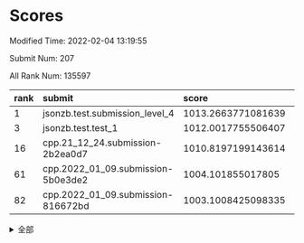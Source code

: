 # Scores

Modified Time: 2022-02-04 13:19:55

Submit Num: 207

All Rank Num: 135597

| rank |               submit               |       score        |       sigma        | pk_num |
| :--- | :--------------------------------- | :----------------- | :----------------- | :----- |
| 1    | jsonzb.test.submission_level_4     | 1013.2663771081639 | 0.7822724871298767 | 2619   |
| 3    | jsonzb.test.test_1                 | 1012.0017755506407 | 0.8017880643669028 | 2617   |
| 16   | cpp.21_12_24.submission-2b2ea0d7   | 1010.8197199143614 | 0.799166434106428  | 2621   |
| 61   | cpp.2022_01_09.submission-5b0e3de2 | 1004.101855017805  | 0.7208121681060469 | 2623   |
| 82   | cpp.2022_01_09.submission-816672bd | 1003.1008425098335 | 0.7073708697530106 | 2615   |


<details>
<summary>全部</summary>

| rank |                 submit                 |       score        |       sigma        | pk_num |
| :--- | :------------------------------------- | :----------------- | :----------------- | :----- |
| 1    | jsonzb.test.submission_level_4         | 1013.2663771081639 | 0.7822724871298767 | 2619   |
| 2    | gobigger.level_3.submission_level_3_16 | 1012.2473280636653 | 0.7999753101185089 | 2623   |
| 3    | jsonzb.test.test_1                     | 1012.0017755506407 | 0.8017880643669028 | 2617   |
| 4    | gobigger.level_3.submission_level_3_15 | 1011.8913300197262 | 0.7883847268577001 | 2620   |
| 5    | gobigger.level_3.submission_level_3_19 | 1011.845809126803  | 0.7850979739954748 | 2620   |
| 6    | gobigger.level_3.submission_level_3_37 | 1011.7881958603831 | 0.8133365919887762 | 2621   |
| 7    | gobigger.level_3.submission_level_3_21 | 1011.7239996076202 | 0.7619667955623309 | 2621   |
| 8    | gobigger.level_3.submission_level_3_48 | 1011.5567916072044 | 0.7689074026125005 | 2614   |
| 9    | gobigger.level_3.submission_level_3_8  | 1011.5416032301858 | 0.7770373775026559 | 2619   |
| 10   | gobigger.level_3.submission_level_3_23 | 1011.3505487321593 | 0.7680130120406601 | 2621   |
| 11   | gobigger.level_3.submission_level_3_46 | 1011.3429427123615 | 0.767300209776578  | 2626   |
| 12   | gobigger.level_3.submission_level_3_14 | 1011.2920716226504 | 0.791357390401614  | 2621   |
| 13   | gobigger.level_3.submission_level_3_32 | 1011.1405303038018 | 0.7906058094367004 | 2620   |
| 14   | gobigger.level_3.submission_level_3_9  | 1010.9937728330299 | 0.758508597934024  | 2622   |
| 15   | gobigger.level_3.submission_level_3_26 | 1010.9496349053109 | 0.7587726546389798 | 2619   |
| 16   | cpp.21_12_24.submission-2b2ea0d7       | 1010.8197199143614 | 0.799166434106428  | 2621   |
| 17   | gobigger.level_3.submission_level_3_49 | 1010.7466162012973 | 0.7668174101579374 | 2621   |
| 18   | gobigger.level_3.submission_level_3_3  | 1010.6907573018646 | 0.7657904998655148 | 2619   |
| 19   | gobigger.level_3.submission_level_3_18 | 1010.3973470244765 | 0.7753015071365761 | 2618   |
| 20   | gobigger.level_3.submission_level_3_41 | 1010.254085560663  | 0.7559237405198358 | 2623   |
| 21   | gobigger.level_3.submission_level_3_17 | 1010.2293266840342 | 0.7663041530653731 | 2619   |
| 22   | gobigger.level_3.submission_level_3_31 | 1010.1855978490202 | 0.7652959925934155 | 2622   |
| 23   | gobigger.level_3.submission_level_3_4  | 1010.1214643264838 | 0.763436423552468  | 2620   |
| 24   | gobigger.level_3.submission_level_3_45 | 1009.9594324321932 | 0.749058414150522  | 2627   |
| 25   | gobigger.level_3.submission_level_3_42 | 1009.9314037969234 | 0.7385216109780496 | 2618   |
| 26   | gobigger.level_3.submission_level_3_38 | 1009.929063348926  | 0.7881540400891704 | 2619   |
| 27   | gobigger.level_3.submission_level_3_0  | 1009.9134946545717 | 0.7622109892032467 | 2620   |
| 28   | gobigger.level_3.submission_level_3_35 | 1009.8407652428821 | 0.7452180113738092 | 2617   |
| 29   | gobigger.level_3.submission_level_3_30 | 1009.7998439773315 | 0.7595856739445762 | 2618   |
| 30   | gobigger.level_3.submission_level_3_36 | 1009.748758770451  | 0.7497399584680995 | 2619   |
| 31   | gobigger.level_3.submission_level_3_1  | 1009.7327640391248 | 0.7717075120943538 | 2621   |
| 32   | gobigger.level_3.submission_level_3_12 | 1009.6786156481003 | 0.7630368705809308 | 2621   |
| 33   | gobigger.level_3.submission_level_3_7  | 1009.6294392584778 | 0.7496236158903584 | 2623   |
| 34   | gobigger.level_3.submission_level_3_6  | 1009.5368064076043 | 0.7635708928342433 | 2620   |
| 35   | gobigger.level_3.submission_level_3_5  | 1009.5003121830213 | 0.7561233204524855 | 2617   |
| 36   | gobigger.level_3.submission_level_3_47 | 1009.475284910859  | 0.7524519362439615 | 2615   |
| 37   | gobigger.level_3.submission_level_3_11 | 1009.4498948304698 | 0.7548952583927213 | 2617   |
| 38   | gobigger.level_3.submission_level_3_13 | 1009.431366724619  | 0.7472927112138893 | 2618   |
| 39   | gobigger.level_3.submission_level_3_10 | 1009.3877389537499 | 0.7713629810887016 | 2622   |
| 40   | gobigger.level_3.submission_level_3_20 | 1009.3251803105102 | 0.7541570865685352 | 2611   |
| 41   | gobigger.level_3.submission_level_3_25 | 1009.2920759566978 | 0.7570532729248934 | 2623   |
| 42   | gobigger.level_3.submission_level_3_2  | 1009.2504673469755 | 0.7536613268292279 | 2616   |
| 43   | gobigger.level_3.submission_level_3_27 | 1009.2282701722861 | 0.7704079896217955 | 2618   |
| 44   | gobigger.level_3.submission_level_3_39 | 1009.1877085006888 | 0.7515336426557446 | 2620   |
| 45   | gobigger.level_3.submission_level_3_28 | 1009.1509449386108 | 0.7509232207590808 | 2621   |
| 46   | gobigger.level_3.submission_level_3_40 | 1009.0357237096847 | 0.7418885924551193 | 2621   |
| 47   | gobigger.level_3.submission_level_3_29 | 1008.988900193043  | 0.7706009427976975 | 2622   |
| 48   | gobigger.level_3.submission_level_3_34 | 1008.886431672964  | 0.7545151682826275 | 2621   |
| 49   | gobigger.level_3.submission_level_3_44 | 1008.8506757264735 | 0.7510380304517562 | 2619   |
| 50   | gobigger.level_3.submission_level_3_43 | 1008.7342078503955 | 0.7343558385707732 | 2619   |
| 51   | gobigger.level_3.submission_level_3_33 | 1008.2878983272961 | 0.753825883273093  | 2614   |
| 52   | gobigger.level_3.submission_level_3_24 | 1008.2532994029903 | 0.7352508650020335 | 2621   |
| 53   | gobigger.level_3.submission_level_3_22 | 1008.1008267551146 | 0.7450664920787234 | 2622   |
| 54   | gobigger.level_1.submission_level_1_14 | 1004.719670865787  | 0.7112926118539967 | 2621   |
| 55   | gobigger.level_1.submission_level_1_18 | 1004.5384844804253 | 0.7319502125962657 | 2621   |
| 56   | gobigger.level_1.submission_level_1_27 | 1004.4646966789512 | 0.7185649720626319 | 2619   |
| 57   | gobigger.level_1.submission_level_1_12 | 1004.4297939416666 | 0.7095392279293714 | 2621   |
| 58   | gobigger.level_1.submission_level_1_15 | 1004.290033688431  | 0.7219916229300958 | 2628   |
| 59   | gobigger.level_1.submission_level_1_42 | 1004.1620419040999 | 0.7342449683531396 | 2621   |
| 60   | gobigger.level_1.submission_level_1_31 | 1004.1530270937876 | 0.7098456185700874 | 2620   |
| 61   | cpp.2022_01_09.submission-5b0e3de2     | 1004.101855017805  | 0.7208121681060469 | 2623   |
| 62   | gobigger.level_1.submission_level_1_49 | 1003.9296216037925 | 0.7083034557358387 | 2619   |
| 63   | gobigger.level_1.submission_level_1_11 | 1003.8867036193985 | 0.735322187704918  | 2622   |
| 64   | gobigger.level_1.submission_level_1_32 | 1003.827873425929  | 0.7190866404996872 | 2621   |
| 65   | gobigger.level_1.submission_level_1_9  | 1003.815221861955  | 0.7242453146768543 | 2621   |
| 66   | gobigger.level_1.submission_level_1_35 | 1003.7873503063968 | 0.7276134585101521 | 2620   |
| 67   | gobigger.level_1.submission_level_1_7  | 1003.6915313702517 | 0.7139458322629783 | 2617   |
| 68   | gobigger.level_1.submission_level_1_40 | 1003.6810298353615 | 0.7266450379083229 | 2618   |
| 69   | gobigger.level_1.submission_level_1_43 | 1003.6583293822781 | 0.7187564318587036 | 2622   |
| 70   | gobigger.level_1.submission_level_1_4  | 1003.6298765687926 | 0.7140819068558545 | 2615   |
| 71   | gobigger.level_1.submission_level_1_45 | 1003.5923537868534 | 0.7166352294409374 | 2621   |
| 72   | gobigger.level_1.submission_level_1_2  | 1003.5204972477982 | 0.7205701670656282 | 2621   |
| 73   | gobigger.level_1.submission_level_1_48 | 1003.5078570539963 | 0.7206119983674513 | 2621   |
| 74   | gobigger.level_1.submission_level_1_22 | 1003.5042175756546 | 0.7126348546572436 | 2622   |
| 75   | gobigger.level_1.submission_level_1_5  | 1003.4185622806657 | 0.7173724642515792 | 2624   |
| 76   | gobigger.level_1.submission_level_1_16 | 1003.343461347874  | 0.7140407645068305 | 2620   |
| 77   | gobigger.level_1.submission_level_1_6  | 1003.2870067865239 | 0.7326929301561976 | 2624   |
| 78   | gobigger.level_1.submission_level_1_34 | 1003.1880375305415 | 0.7145285626943063 | 2622   |
| 79   | gobigger.level_1.submission_level_1_47 | 1003.1809139575677 | 0.7105350608134172 | 2622   |
| 80   | gobigger.level_1.submission_level_1_38 | 1003.1640069365202 | 0.7119669192892966 | 2627   |
| 81   | gobigger.level_1.submission_level_1_20 | 1003.1157570202904 | 0.7158462945881975 | 2621   |
| 82   | cpp.2022_01_09.submission-816672bd     | 1003.1008425098335 | 0.7073708697530106 | 2615   |
| 83   | gobigger.level_1.submission_level_1_44 | 1003.0529350603011 | 0.7067610245292775 | 2619   |
| 84   | gobigger.level_1.submission_level_1_19 | 1002.9873411542416 | 0.7092341362984519 | 2615   |
| 85   | gobigger.level_1.submission_level_1_8  | 1002.9614383544057 | 0.7039467769254679 | 2618   |
| 86   | gobigger.level_1.submission_level_1_17 | 1002.9591284240018 | 0.7134987876749297 | 2619   |
| 87   | gobigger.level_1.submission_level_1_21 | 1002.9165048607556 | 0.7029959309835304 | 2621   |
| 88   | gobigger.level_1.submission_level_1_36 | 1002.9045242180869 | 0.7126047322962511 | 2621   |
| 89   | gobigger.level_1.submission_level_1_26 | 1002.8373984598256 | 0.7119178975087593 | 2616   |
| 90   | gobigger.level_1.submission_level_1_1  | 1002.8079678669144 | 0.7120848188813745 | 2619   |
| 91   | gobigger.level_1.submission_level_1_24 | 1002.8024301343893 | 0.7227032944530364 | 2614   |
| 92   | gobigger.level_1.submission_level_1_23 | 1002.7942138599155 | 0.7225028741830827 | 2621   |
| 93   | gobigger.level_1.submission_level_1_0  | 1002.6925387416163 | 0.7226358160361209 | 2628   |
| 94   | gobigger.level_1.submission_level_1_3  | 1002.6734511233599 | 0.7190565115023579 | 2622   |
| 95   | gobigger.level_1.submission_level_1_37 | 1002.6225053404422 | 0.7199712922762571 | 2625   |
| 96   | gobigger.level_1.submission_level_1_25 | 1002.6202087027625 | 0.7231927366031048 | 2624   |
| 97   | gobigger.level_1.submission_level_1_39 | 1002.4828360461715 | 0.7118758831839861 | 2617   |
| 98   | gobigger.level_1.submission_level_1_41 | 1002.4459707688387 | 0.7184779667382845 | 2624   |
| 99   | gobigger.level_1.submission_level_1_30 | 1002.4122409341193 | 0.7180313365197144 | 2617   |
| 100  | gobigger.level_1.submission_level_1_28 | 1002.3290097548619 | 0.7101633200908946 | 2618   |
| 101  | gobigger.level_1.submission_level_1_29 | 1002.2843754755769 | 0.704458695342692  | 2622   |
| 102  | gobigger.level_1.submission_level_1_10 | 1002.1435441199397 | 0.7148540637993361 | 2618   |
| 103  | gobigger.level_1.submission_level_1_13 | 1002.1310216427712 | 0.7047141737627723 | 2620   |
| 104  | gobigger.level_1.submission_level_1_33 | 1002.0744573954912 | 0.7147668696167941 | 2622   |
| 105  | gobigger.level_1.submission_level_1_46 | 1001.9442768691613 | 0.7131820101175316 | 2622   |
| 106  | gobigger.random.submission_random_47   | 997.4916820518592  | 0.6989464132400067 | 2620   |
| 107  | gobigger.random.submission_random_10   | 997.4011487460394  | 0.7119480910753331 | 2622   |
| 108  | gobigger.random.submission_random_44   | 997.2560730256708  | 0.7133709540224612 | 2619   |
| 109  | gobigger.random.submission_random_15   | 996.808942985808   | 0.7162286883960569 | 2618   |
| 110  | gobigger.random.submission_random_36   | 996.7274190818182  | 0.7102533457348447 | 2618   |
| 111  | gobigger.random.submission_random_21   | 996.5623554194212  | 0.6981037136481337 | 2624   |
| 112  | gobigger.random.submission_random_1    | 996.5553692199828  | 0.7118152758885966 | 2618   |
| 113  | gobigger.random.submission_random_11   | 996.5384172663742  | 0.7043228410708235 | 2621   |
| 114  | gobigger.random.submission_random_16   | 996.3914981483996  | 0.7076928632798375 | 2619   |
| 115  | gobigger.random.submission_random_23   | 996.3884792497995  | 0.7200234560477945 | 2622   |
| 116  | gobigger.random.submission_random_22   | 996.3397792156866  | 0.6950825064617087 | 2617   |
| 117  | gobigger.random.submission_random_40   | 996.2916613822229  | 0.6974607859819696 | 2622   |
| 118  | gobigger.random.submission_random_8    | 996.1808599772248  | 0.7089902455112952 | 2626   |
| 119  | gobigger.random.submission_random_3    | 996.1683576578963  | 0.7005572561555524 | 2620   |
| 120  | gobigger.random.submission_random_32   | 996.1640724929415  | 0.6986691049396803 | 2618   |
| 121  | gobigger.random.submission_random_20   | 996.1594017521602  | 0.7100173859000287 | 2622   |
| 122  | gobigger.random.submission_random_43   | 996.1457114542211  | 0.7202685782110841 | 2617   |
| 123  | gobigger.random.submission_random_13   | 996.1168327616416  | 0.7146499644417499 | 2613   |
| 124  | gobigger.random.submission_random_28   | 996.0698171224026  | 0.7229120987127904 | 2618   |
| 125  | gobigger.random.submission_random_29   | 996.0335238402337  | 0.7046810256289779 | 2618   |
| 126  | gobigger.random.submission_random_49   | 996.0065954152923  | 0.7173066969877958 | 2618   |
| 127  | gobigger.random.submission_random_37   | 995.9964779249378  | 0.7229163061939912 | 2623   |
| 128  | gobigger.random.submission_random_0    | 995.9501070175472  | 0.7203152903606733 | 2622   |
| 129  | gobigger.random.submission_random_18   | 995.9436753525326  | 0.7281206476110226 | 2620   |
| 130  | gobigger.random.submission_random_2    | 995.9410283070423  | 0.7100936260871396 | 2622   |
| 131  | gobigger.random.submission_random_7    | 995.8896740531086  | 0.7074462283949597 | 2625   |
| 132  | gobigger.random.submission_random_30   | 995.8661486868359  | 0.7171880824786003 | 2625   |
| 133  | gobigger.random.submission_random_4    | 995.7915541158619  | 0.7105827419444755 | 2619   |
| 134  | gobigger.random.submission_random_6    | 995.790818933979   | 0.706310813262799  | 2622   |
| 135  | gobigger.random.submission_random_27   | 995.7646761734151  | 0.7148543107219315 | 2620   |
| 136  | gobigger.random.submission_random_38   | 995.6556500179167  | 0.7177277743936235 | 2624   |
| 137  | gobigger.random.submission_random_39   | 995.6292571298854  | 0.7097270397217097 | 2621   |
| 138  | gobigger.random.submission_random_35   | 995.4906173549484  | 0.7101106107521022 | 2619   |
| 139  | gobigger.random.submission_random_41   | 995.4820120448181  | 0.7037668765000766 | 2622   |
| 140  | gobigger.random.submission_random_48   | 995.4579058806319  | 0.7212673151673318 | 2616   |
| 141  | gobigger.random.submission_random_25   | 995.4286743509072  | 0.703284467667682  | 2623   |
| 142  | gobigger.random.submission_random_19   | 995.3929483539627  | 0.7090824404630177 | 2621   |
| 143  | gobigger.random.submission_random_46   | 995.3823461140006  | 0.7212631178747004 | 2618   |
| 144  | gobigger.random.submission_random_17   | 995.3531815437638  | 0.7144290206932514 | 2618   |
| 145  | gobigger.random.submission_random_9    | 995.3200742818656  | 0.7155091594192307 | 2621   |
| 146  | gobigger.random.submission_random_14   | 995.2911215576564  | 0.7119305889803346 | 2620   |
| 147  | gobigger.random.submission_random_34   | 995.282428251668   | 0.7110988052884816 | 2624   |
| 148  | gobigger.random.submission_random_42   | 995.2452448534882  | 0.7150713198628791 | 2621   |
| 149  | gobigger.random.submission_random_33   | 995.2297488306792  | 0.6995697404040023 | 2621   |
| 150  | gobigger.random.submission_random_45   | 994.9981847176717  | 0.7218614188759815 | 2618   |
| 151  | gobigger.random.submission_random_26   | 994.9846650622482  | 0.7145198899244734 | 2624   |
| 152  | gobigger.random.submission_random_12   | 994.9029895655195  | 0.7179209029715878 | 2619   |
| 153  | gobigger.random.submission_random_24   | 994.7433236513234  | 0.7271306365114376 | 2621   |
| 154  | gobigger.random.submission_random_5    | 994.5124197708507  | 0.710753189908943  | 2617   |
| 155  | gobigger.level_2.submission_level_2_14 | 994.1690833762968  | 0.7251681445731    | 2618   |
| 156  | gobigger.level_2.submission_level_2_6  | 994.1139217248699  | 0.721307498855697  | 2624   |
| 157  | gobigger.random.submission_random_31   | 994.0219866784752  | 0.7154487864582536 | 2620   |
| 158  | gobigger.level_2.submission_level_2_41 | 993.832392640815   | 0.7284761898073913 | 2620   |
| 159  | gobigger.level_2.submission_level_2_47 | 993.6590351323613  | 0.7461492204062008 | 2618   |
| 160  | gobigger.level_2.submission_level_2_2  | 993.3524749252765  | 0.7374502549836496 | 2625   |
| 161  | gobigger.level_2.submission_level_2_7  | 993.2675053760339  | 0.7209538742138205 | 2623   |
| 162  | gobigger.level_2.submission_level_2_37 | 993.2471376337782  | 0.7267068581788312 | 2622   |
| 163  | gobigger.level_2.submission_level_2_9  | 993.1923325789643  | 0.7377608468229585 | 2623   |
| 164  | gobigger.level_2.submission_level_2_23 | 993.1300607416831  | 0.7405347830355664 | 2618   |
| 165  | gobigger.level_2.submission_level_2_28 | 993.0821316098866  | 0.7427700877448262 | 2623   |
| 166  | gobigger.level_2.submission_level_2_13 | 992.8042314590623  | 0.7362160805389433 | 2616   |
| 167  | gobigger.level_2.submission_level_2_40 | 992.7846814670015  | 0.7348797200935169 | 2620   |
| 168  | gobigger.level_2.submission_level_2_17 | 992.7819472538255  | 0.7278860697556588 | 2626   |
| 169  | gobigger.level_2.submission_level_2_21 | 992.6566746047534  | 0.7482083578492359 | 2624   |
| 170  | gobigger.level_2.submission_level_2_46 | 992.5503665458117  | 0.7640732328709244 | 2620   |
| 171  | gobigger.level_2.submission_level_2_30 | 992.4479936750928  | 0.7221431894374721 | 2616   |
| 172  | gobigger.level_2.submission_level_2_33 | 992.4069423760111  | 0.7485823274800267 | 2620   |
| 173  | gobigger.level_2.submission_level_2_25 | 992.3283907158618  | 0.7370869780111757 | 2620   |
| 174  | gobigger.level_2.submission_level_2_10 | 992.327381733126   | 0.7462202146818425 | 2620   |
| 175  | gobigger.level_2.submission_level_2_27 | 992.3213458718985  | 0.7506789630554767 | 2619   |
| 176  | gobigger.level_2.submission_level_2_42 | 992.3083307344973  | 0.7421588770178924 | 2620   |
| 177  | gobigger.level_2.submission_level_2_32 | 992.276070374608   | 0.7527101405623541 | 2623   |
| 178  | gobigger.level_2.submission_level_2_1  | 992.2230024011465  | 0.7424736276807785 | 2624   |
| 179  | gobigger.level_2.submission_level_2_4  | 992.1857199391354  | 0.7493917617824061 | 2619   |
| 180  | gobigger.level_2.submission_level_2_12 | 992.1474775351192  | 0.7497256789319261 | 2617   |
| 181  | gobigger.level_2.submission_level_2_11 | 992.116194710562   | 0.7331590031441694 | 2624   |
| 182  | gobigger.level_2.submission_level_2_24 | 992.0297789342992  | 0.7405802250968042 | 2622   |
| 183  | gobigger.level_2.submission_level_2_45 | 992.0261612424001  | 0.7351446415981218 | 2618   |
| 184  | gobigger.level_2.submission_level_2_18 | 991.9853596805568  | 0.7371600848701934 | 2618   |
| 185  | gobigger.level_2.submission_level_2_43 | 991.8946222941709  | 0.7452852408005248 | 2619   |
| 186  | gobigger.level_2.submission_level_2_39 | 991.8805345537277  | 0.7355207588040161 | 2622   |
| 187  | gobigger.level_2.submission_level_2_19 | 991.8678513475343  | 0.7394968493061337 | 2622   |
| 188  | gobigger.level_2.submission_level_2_16 | 991.6754204981249  | 0.7359455682676529 | 2615   |
| 189  | gobigger.level_2.submission_level_2_0  | 991.6730269795464  | 0.767353703088961  | 2622   |
| 190  | gobigger.level_2.submission_level_2_20 | 991.5973281862646  | 0.7520065551445413 | 2623   |
| 191  | gobigger.level_2.submission_level_2_29 | 991.5927462752516  | 0.7443004490246153 | 2621   |
| 192  | gobigger.level_2.submission_level_2_31 | 991.5461810796437  | 0.7493339666743154 | 2620   |
| 193  | gobigger.level_2.submission_level_2_8  | 991.5010935348776  | 0.7559315821467523 | 2617   |
| 194  | gobigger.level_2.submission_level_2_36 | 991.4838641681324  | 0.7437824059601026 | 2625   |
| 195  | gobigger.level_2.submission_level_2_34 | 991.3927593667772  | 0.7345677737696779 | 2618   |
| 196  | gobigger.level_2.submission_level_2_26 | 991.3540646370747  | 0.7658602728986366 | 2616   |
| 197  | gobigger.level_2.submission_level_2_35 | 991.2757292543619  | 0.7714447984555601 | 2620   |
| 198  | gobigger.level_2.submission_level_2_22 | 991.2026570996146  | 0.7592680990754589 | 2623   |
| 199  | gobigger.level_2.submission_level_2_15 | 991.1853641279147  | 0.7536410692158038 | 2619   |
| 200  | gobigger.level_2.submission_level_2_3  | 991.025703446205   | 0.7508694186895014 | 2617   |
| 201  | gobigger.level_2.submission_level_2_38 | 990.9799511597943  | 0.7352017064484391 | 2622   |
| 202  | gobigger.level_2.submission_level_2_49 | 990.9306176539735  | 0.7494283783707465 | 2620   |
| 203  | gobigger.level_2.submission_level_2_48 | 990.6607804579345  | 0.7469148389362114 | 2622   |
| 204  | gobigger.level_2.submission_level_2_5  | 990.573346164275   | 0.7480441891954431 | 2615   |
| 205  | gobigger.level_2.submission_level_2_44 | 990.4981696607578  | 0.7585970752518266 | 2617   |
| 206  | gobigger.none.submission_none_1        | 976.9572619946185  | 1.4233463431523636 | 2625   |
| 207  | gobigger.none.submission_none_0        | 975.6776627355532  | 1.4563648894464494 | 2618   |

</details>
